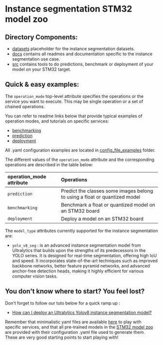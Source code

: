 # Instance segmentation STM32 model zoo

## Directory Components:
* [datasets](docs/README_DATASETS.md) placeholder for the instance segmentation datasets.
* [docs](docs/) contains all readmes and documentation specific to the instance segmentation use case.
* [src](docs/README_OVERVIEW.md) contains tools to do predictions, benchmark or deployment of your model on your STM32 target.

## Quick & easy examples:
The `operation_mode` top-level attribute specifies the operations or the service you want to execute. This may be single operation or a set of chained operations.

You can refer to readme links below that provide typical examples of operation modes, and tutorials on specific services:

   - [benchmarking](./docs/README_BENCHMARKING.md)
   - [prediction](./docs/README_PREDICTION.md)
   - [deployment](./docs/README_DEPLOYMENT_STM32N6.md)

All .yaml configuration examples are located in [config_file_examples](./src/config_file_examples/) folder.

The different values of the `operation_mode` attribute and the corresponding operations are described in the table below:

| operation_mode attribute | Operations |
|:---------------------------|:-----------|
| `prediction`   | Predict the classes some images belong to using a float or quantized model |
| `benchmarking` | Benchmark a float or quantized model on an STM32 board |
| `deployment`   | Deploy a model on an STM32 board |

The `model_type` attributes currently supported for the instance segmentation are:
- `yolo_v8_seg` : is an advanced instance segmentation model from Ultralytics that builds upon the strengths of its predecessors in the YOLO series. It is designed for real-time segmentation, offering high IoU and speed. It incorporates state-of-the-art techniques such as improved backbone networks, better feature pyramid networks, and advanced anchor-free detection heads, making it highly efficient for various computer vision tasks.


## You don't know where to start? You feel lost?
Don't forget to follow our tuto below for a quick ramp up : 
* [How can I deploy an Ultralytics Yolov8 instance segmentation model?](./docs/tuto/How_to_deploy_yolov8_instance_segmentation.md)

Remember that minimalistic yaml files are available [here](./src/config_file_examples/) to play with specific services, and that all pre-trained models in the [STM32 model zoo](https://github.com/STMicroelectronics/stm32ai-modelzoo/) are provided with their configuration .yaml file used to generate them. These are very good starting points to start playing with!

